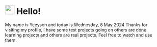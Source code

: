  <h1>
    <img src="https://emojis.slackmojis.com/emojis/images/1643510097/45343/hi.gif?1643510097" width="30"/> 
    Hello!
 </h1>
 <p>
    My name is Yeeyson and today is Wednesday, 8 May 2024
    Thanks for visiting my profile, I have some test projects going on others are done learning projects and others are real projects.
    Feel free to watch and use them.
 </p>